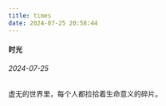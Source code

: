 ```yaml
---
title: times
date: 2024-07-25 20:58:44
---
```


#### 时光

###### 2024-07-25

<div class="circle-blue">
    <p>
        虚无的世界里，每个人都捡拾着生命意义的碎片。
    </p>
</div>
